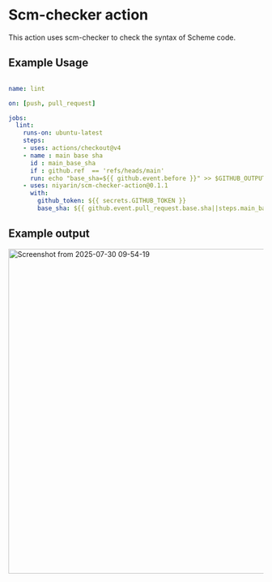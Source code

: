# Scm-checker action

This action uses scm-checker to check the syntax of Scheme code.


## Example Usage
```yaml

name: lint

on: [push, pull_request]

jobs:
  lint:
    runs-on: ubuntu-latest
    steps:
    - uses: actions/checkout@v4
    - name : main base sha
      id : main_base_sha
      if : github.ref  == 'refs/heads/main'
      run: echo "base_sha=${{ github.event.before }}" >> $GITHUB_OUTPUT
    - uses: niyarin/scm-checker-action@0.1.1
      with:
        github_token: ${{ secrets.GITHUB_TOKEN }}
        base_sha: ${{ github.event.pull_request.base.sha||steps.main_base_sha.outputs.base_sha }}
```


## Example output

<img width="1507" height="641" alt="Screenshot from 2025-07-30 09-54-19" src="https://github.com/user-attachments/assets/665eac24-7bd3-476a-a6b9-b6be365e1297" />
